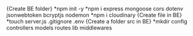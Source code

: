 {Create BE folder} 
    *npm init -y
    *npm i express mongoose cors dotenv jsonwebtoken bcryptjs nodemon
    *npm i cloudinary
{Create file in BE}
    *touch server.js .gitignore .env
{Create a folder src in BE}
    *mkdir config controllers models routes lib middlewares




 